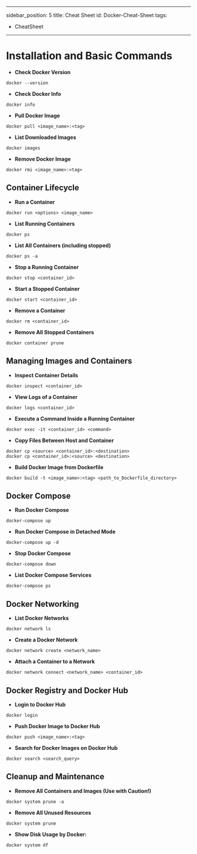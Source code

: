 
---
sidebar_position: 5
title: Cheat Sheet
id: Docker-Cheat-Sheet
tags:
  - CheatSheet
---

# Installation and Basic Commands

* **Check Docker Version**
```
docker --version
```

* **Check Docker Info**
```
docker info
```

* **Pull Docker Image**
```
docker pull <image_name>:<tag>
```

* **List Downloaded Images**

```
docker images
```

* **Remove Docker Image**
```
docker rmi <image_name>:<tag>
```

## Container Lifecycle

* **Run a Container**
```
docker run <options> <image_name>
```

* **List Running Containers**
```
docker ps
```

* **List All Containers (including stopped)**
```
docker ps -a
```

* **Stop a Running Container**
```
docker stop <container_id>
```

* **Start a Stopped Container**
```
docker start <container_id>
```

* **Remove a Container**
```
docker rm <container_id>
```

* **Remove All Stopped Containers**
```
docker container prune
```

## Managing Images and Containers

* **Inspect Container Details**
```
docker inspect <container_id>
```

* **View Logs of a Container**
```
docker logs <container_id>
```

* **Execute a Command Inside a Running Container**
```
docker exec -it <container_id> <command>
```

* **Copy Files Between Host and Container**
```
docker cp <source> <container_id>:<destination>
docker cp <container_id>:<source> <destination>
```

* **Build Docker Image from Dockerfile**
```
docker build -t <image_name>:<tag> <path_to_Dockerfile_directory>
```

## Docker Compose

* **Run Docker Compose**
```
docker-compose up
```

* **Run Docker Compose in Detached Mode**
```
docker-compose up -d
```

* **Stop Docker Compose**
```
docker-compose down
```

* **List Docker Compose Services**
```
docker-compose ps
```

## Docker Networking

* **List Docker Networks**
```
docker network ls
```

* **Create a Docker Network**
```
docker network create <network_name>
```

* **Attach a Container to a Network**
```
docker network connect <network_name> <container_id>
```

## Docker Registry and Docker Hub

* **Login to Docker Hub**
```
docker login
```

* **Push Docker Image to Docker Hub**
```
docker push <image_name>:<tag>
```

* **Search for Docker Images on Docker Hub**
```
docker search <search_query>
```

## Cleanup and Maintenance

* **Remove All Containers and Images (Use with Caution!)**
```
docker system prune -a
```

* **Remove All Unused Resources**
```
docker system prune
```

* **Show Disk Usage by Docker:**
```
docker system df
```

